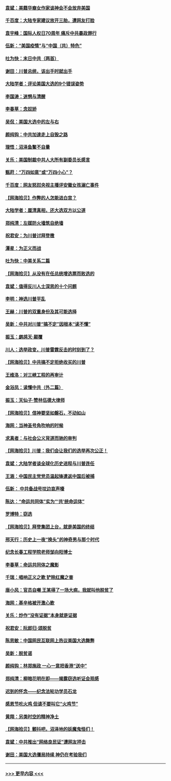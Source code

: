 #### [袁斌：美籍华裔女作家谈神会不会放弃美国](../pages/nsc993/n12615263.md?t=12122302) 
#### [千百度：大陆专家建议放开三胎，遭网友打脸](../pages/nsc993/n12614456.md?t=12122302) 
#### [袁宇峰：国际人权日70周年 痛斥中共暴政罪行](../pages/nsc993/n12611965.md?t=12122302) 
#### [伍新：“美国疫情”与“中国（共）特色”](../pages/nsc993/n12611463.md?t=12122302) 
#### [吐为快：末日中共（两首）](../pages/nsc993/n12611461.md?t=12122302) 
#### [谢田：川普总统，该出手时就出手](../pages/nsc993/n12610905.md?t=12122302) 
#### [大陆学者：评论美国大选的9个错误姿势](../pages/nsc993/n12609586.md?t=12122302) 
#### [李国涛：迷惘与清醒](../pages/nsc993/n12607532.md?t=12122302) 
#### [李春草：念奴娇](../pages/nsc993/n12607083.md?t=12122302) 
#### [吴侃：美国大选中的左与右](../pages/nsc993/n12607054.md?t=12122302) 
#### [颜纯钩：中共加速走上自毁之路](../pages/nsc993/n12606473.md?t=12122302) 
#### [理悟：沼泽鱼鳖不自量](../pages/nsc993/n12606454.md?t=12122302) 
#### [关乐：美国制裁中共人大所有副委员长感言](../pages/nsc993/n12606442.md?t=12122302) 
#### [甄莳：“万四如意”或“万四小心”？](../pages/nsc993/n12606091.md?t=12122302) 
#### [千百度：网友怒怼央视主播评安徽女孩溺亡事件](../pages/nsc993/n12605370.md?t=12122302) 
#### [【网海拾贝】作弊的人怎能进白宫？](../pages/nsc993/n12603546.md?t=12122302) 
#### [大陆学者：厘清真相，还大选双方以公道](../pages/nsc993/n12603475.md?t=12122302) 
#### [郑纯清：左媒防火墙筑自绝墙](../pages/nsc993/n12602226.md?t=12122302) 
#### [祝君安：为川普讨拜登檄](../pages/nsc993/n12602199.md?t=12122302) 
#### [潭星：为正义而战](../pages/nsc993/n12600926.md?t=12122302) 
#### [吐为快：中美关系二篇](../pages/nsc993/n12600908.md?t=12122302) 
#### [【网海拾贝】从没有在任总统增选票而败选的](../pages/nsc993/n12600435.md?t=12122302) 
#### [袁斌：值得反川人士深思的十个问题](../pages/nsc993/n12600332.md?t=12122302) 
#### [李明：神选川普平乱](../pages/nsc993/n12599751.md?t=12122302) 
#### [王赫：川普的双重身份及其可能选择](../pages/nsc993/n12599723.md?t=12122302) 
#### [吴新：中共对川普“搞不定”因根本“读不懂”](../pages/nsc993/n12599502.md?t=12122302) 
#### [振玉：鹧鸪天‧颠覆](../pages/nsc993/n12599494.md?t=12122302) 
#### [川人：选举政变，川普雷霆反击的时刻到了？](../pages/nsc993/n12599291.md?t=12122302) 
#### [【网海拾贝】中共搞不定拒绝收买的川普](../pages/nsc993/n12598955.md?t=12122302) 
#### [王维洛：对三峡工程的再审计](../pages/nsc993/n12598436.md?t=12122302) 
#### [金浴凤：读懂中共（外二篇）](../pages/nsc993/n12597943.md?t=12122302) 
#### [振玉：天仙子‧赞林伍德大律师](../pages/nsc993/n12597929.md?t=12122302) 
#### [【网海拾贝】信神要坚如磐石，不动如山](../pages/nsc993/n12597901.md?t=12122302) 
#### [海网：当神圣号角吹响的时候](../pages/nsc993/n12595891.md?t=12122302) 
#### [求真者：与社会公义背道而驰的审判](../pages/nsc993/n12595868.md?t=12122302) 
#### [【网海拾贝】川普：我们会让我们的选举再次公正！](../pages/nsc993/n12594930.md?t=12122302) 
#### [袁斌：大陆学者谈全球化历史进程与川普连任](../pages/nsc993/n12594690.md?t=12122302) 
#### [王涵：中国民主党党员温起锋遣返中国后被捕](../pages/nsc993/n12594540.md?t=12122302) 
#### [伍新： 中共备战号坟边哀声嚎](../pages/nsc993/n12593086.md?t=12122302) 
#### [陈达：“命运共同体”实为“‘共’统命运体”](../pages/nsc993/n12590865.md?t=12122302) 
#### [罗博特：窃选](../pages/nsc993/n12590619.md?t=12122302) 
#### [【网海拾贝】拜登集团上台，就是美国的终结](../pages/nsc993/n12589725.md?t=12122302) 
#### [邢天行：历史上一夜“换头”的神奇男与那个时代](../pages/nsc993/n12589424.md?t=12122302) 
#### [纪念长春工程学院老师邹向阳博士](../pages/nsc993/n12585390.md?t=12122302) 
#### [李春草：命运共同体之魔影](../pages/nsc993/n12585026.md?t=12122302) 
#### [千瑞：唱响正义之歌 铲除红魔之害](../pages/nsc993/n12585002.md?t=12122302) 
#### [唐小风：官员自嘲 王某得了一场大病，我就叫他脱贫了](../pages/nsc993/n12584981.md?t=12122302) 
#### [海网：基辛格被开激心歌](../pages/nsc993/n12584946.md?t=12122302) 
#### [关乐：炒作“没有证据”本身就是证据](../pages/nsc993/n12583146.md?t=12122302) 
#### [祝君安：阮郎归‧颂脱贫](../pages/nsc993/n12583119.md?t=12122302) 
#### [陈思敏：中国网民互联网上热议美国大选舞弊](../pages/nsc993/n12582845.md?t=12122302) 
#### [吴新：脱贫谣](../pages/nsc993/n12580839.md?t=12122302) 
#### [颜纯钩：林郑施政 一心一意把香港“送中”](../pages/nsc993/n12580805.md?t=12122302) 
#### [郑纯清：柳暗花明在即——揭露窃选听证会观感](../pages/nsc993/n12580795.md?t=12122302) 
#### [迟到的怀念——纪念法轮功学员石龙](../pages/nsc993/n12580245.md?t=12122302) 
#### [感恩节吃火鸡  但请不要叫它“火鸡节”](../pages/nsc993/n12580252.md?t=12122302) 
#### [黄翔：另类时空的精神净土](../pages/nsc993/n12578638.md?t=12122302) 
#### [【网海拾贝】颤抖吧，沼泽地的妖魔鬼怪们！](../pages/nsc993/n12578552.md?t=12122302) 
#### [袁斌：中共推出“网络良民证”遭网友抨击](../pages/nsc993/n12578511.md?t=12122302) 
#### [谢田：美国大选僵局持续 神仍在考验我们](../pages/nsc993/n12577432.md?t=12122302) 

----
#### [ >>> 更早内容 <<< ](../indexes/nsc993-earlier.md)
